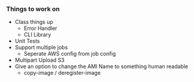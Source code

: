 ### Things to work on
* Class things up
  * Error Handler
  * CLI Library
* Unit Tests
* Support multiple jobs
  * Seperate AWS config from job config
* Multipart Upload S3
* Give an option to change the AMI Name to something human readable
  * copy-image / deregister-image
